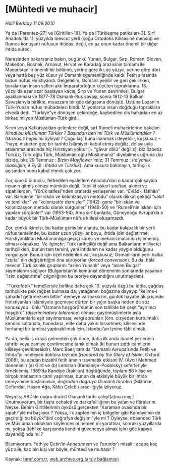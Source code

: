 # [Mühtedi ve muhacir]

*Halil Berktay 11.09.2010*

<div class="yazi"><p>Ya da [Parentez-27] ve [Giritliler-18]. Ya da [Türkleşme patikaları-3]. Sırf Anadolu’da 11. yüzyılda mevcut yerli (çoğu Ortodoks Kilisesine mensup ve Rumca konuşan) nüfusun ihtidası değil, en az onun kadar önemli bir diğer ihtida süreci.</p>
<p>Neresinden bakarsanız bakın, bugünkü Yunan, Bulgar, Sırp, Romen, Sloven, Makedon, Boşnak, Arnavut, Hırvat ve Karadağ arazisinin tamamı ile Macaristan’ın önemli bir bölümü, yerine göre iki-üç yüzyıl, yerine göre dört veya hattâ beş yüz küsur yıl Osmanlı egemenliğinde kaldı. Fetih sırasında bütün nüfus Hıristiyandı. Gelgelelim, Osmanlı yenilir ve geri çekilirken, buralardan insan selleri aktı İmparatorluğun küçülen topraklarına. 18. yüzyılda azar azar başlayan kaçış, Sırp ve Yunan devrimleri, Bulgar ayaklanması ve 1877-78 Osmanlı-Rus savaşı, sonra 1912-13 Balkan Savaşlarıyla birlikte, muazzam bir göç dalgasına dönüştü. Üstüne Lozan’ın Türk-Yunan nüfus mübadelesi bindi. Milyonlarca insan doğduğu topraklara elvedâ dedi. “Türkiye”ye dönüşen çekirdeğe, kaybedilen dış halkadan en az birkaç milyon Müslüman-Türk girdi. </p>
<p>Kırım veya Kafkasya’dan gelenlere değil, sırf Rumeli muhacirlerine bakalım. <i>Kimdi bu Müslüman Türkler ?</i> <i>Başından beri mi Türk ve Müslümandılar ? İstisnasız hepsi mi öyleydi ?</i> Çoğu kişi buna inanmak isteyebilir, kuşkusuz – “hayır, nisbeten geç bir tarihte İslâmiyeti kabul etmiş değiliz, dolayısıyla atalarımız arasında hiç Hıristiyan yoktur [= “gâvur dölü” değiliz]; biz özbeöz Türküz; Türk oğlu Türk, Müslüman oğlu Müslümanız” diyebilmek uğruna (bu dizide, bkz 29 Temmuz : <i>Bizim Mayflower’ımız</i>; 31 Temmuz : <i>İtalyanlık olasılığım</i>; 9 Eylül : <i>İhtida ve Türklük</i>). Ama kusura bakmayın, tarihçilik açısından bunu kabul etmek çok zor.  </p>
<p>Zor, çünkü birincisi, fethedilen eyaletlere Anadolu’dan o kadar çok sayıda insanın gitmiş olması mümkün değil. Tabii ki askerî sınıftan, akıncı ve sipahilerden, “Yörük taifesi”nden oralarda yerleşenler var. “Evlâd-ı fâtihân” var. Barkan’ın “bir iskân ve kolonizasyon metodu” olarak dikkat çektiği “vakıf ve temlikler” ve “kolonizatör dervişler” (1942): gene “bir iskân ve kolonizasyon metodu olarak sürgünler” (1949-50) ve “Rumeli’nin iskânı için yapılan sürgünler” var (1953-54). Ama sırf bunlarla, Güneydoğu Avrupa’da o kadar büyük bir Türk-Müslüman nüfus kitlesi oluşamazdı.</p>
<p>Zor, çünkü ikincisi, bu kadar geniş bir alanda, bu kadar kalabalık bir yerli nüfus temelinde, bu kadar uzun yüzyıllar boyu, ihtida (din değiştirme; Hıristiyanlıktan Müslümanlığa geçiş) süreç ve mekanizmalarının işlememiş olması olanaksız. Ve ilginçtir; Türk tarihçiliği değil ama Balkanların milliyetçi tarihçilikleri, bunun tam tersini, yani ihtidanın ne kadar yaygın olduğunu vurguluyor. Bunun için özel nedenleri var, kuşkusuz; Osmanlıların yerli halka “zorla” din değiştirttiğini öne sürüyorlar (<i>forced conversion</i>). Bu da, hâlâ mevcut Türk azınlık gruplarını “aslen Yunanlı” veya “aslen Bulgar” saymalarını sağlıyor (Bulgaristan’ın komünist döneminin sonlarında yaşanan “isim değiştirtme” çılgınlığının bu teoriye dayandığını unutmayalım).</p>
<p> “Türkofobik” temelleriyle birlikte daha çok 19. yüzyıla özgü bu iddia, çağdaş tarihçilikte pek rağbet bulmasa da, yatağanını boğazına dayayıp “kelime-i şahadet getirmezsen bittin” demeye varmaksızın, günlük hayatın akışı içinde Hıristiyanları İslâmiyete geçmeye dürten bir yığın başka neden de söz konusuydu : ünlü “Osmanlı hoşgörü”sünün son tahlilde bir çeşit “ayırımcı hoşgörü” (<i>discriminatory tolerance</i>) olması; gayrimüslimlerin asla Müslümanlarla eşit sayılmaması; vergi sorunları (örn. cizyeden kurtulmak): kendini saltanata, hanedana, elite daha yakın hissetmek; kilisesinde herhangi bir tamirat yaptırabilmek için, İstanbul’un iznine tâbi olmak.</p>
<p>Ya da, belki iş oraya gelmeden çok önce, daha ilk anda ibadet yerlerinin tahribi veya camiye çevrilmesine tanık olmak (ki bunun zıddı camilerin kiliseye çevrilmesidir). Marc Baer, tam da “Osmanlı Avrupa’sında Fetih ve İhtida”yı inceleyen doktora tezinde (<i>Honored by the Glory of Islam</i>, Oxford 2008), bu açıdan bizatihî fetih ânının travmatik etkisini IV. (Avcı) Mehmed döneminin (a) Girit ve (b) Lehistan (Kamaniçe-Podolsky) seferleriyle örneklemiş. 1669’da Kandiye (İraklion) düştüğünde, toplam 88 kilise ve birçok manastırın cami yapılması; bunun da etkisiyle büyük bir ihtida cereyanının başlamasını, <i>doğrudan doğruya Osmanlı tarihleri</i> (Silâhdar, Defterdar, Hasan Ağa, Kâtip Çelebi) aracılığıyla izliyoruz. </p>
<p>Neymiş; ABD’de doğru dürüst Osmanlı tarihi çalışıl(a)mazmış ! Unutmuyorum, bir taşra cehaleti ve darkafalılığının bu yalan ve iftiralarını. Neyse. Benim Giritlilerimin öyküsü gerçekten “Karaman ovasında bir sipahi”yle mi başlıyor ? Yoksa, ilk zaptedilen iç bölgeler gibi Kandiye’nin de geçirdiği bu büyük“dinî coğrafya değişimi”yle mi ? Öyleyse, ebaanced Türk ve Müslüman oldukları söylencesini hemen mi yarattılar, sonraki yüzyıllarda mı, yoksa (tehlike karşısında kendini güvenceye almak için) göç kapıya dayandığında mı ? </p>
<p>Bilemiyorum. Fethiye Çetin’in <i>Anneannem</i> ve <i>Torunlar</i>’ı misali : acaba kaç yüz aile, kaç bin kişi var böyle, mühtedi ve muhacir ? </p></div>

Kaynak: [taraf.com.tr](http://www.taraf.com.tr:80/halil-berktay/makale-muhtedi-ve-muhacir.htm), [web.archive.org (arşiv bağlantısı)](http://web.archive.org/web/20100913050543/http://www.taraf.com.tr:80/halil-berktay/makale-muhtedi-ve-muhacir.htm)
